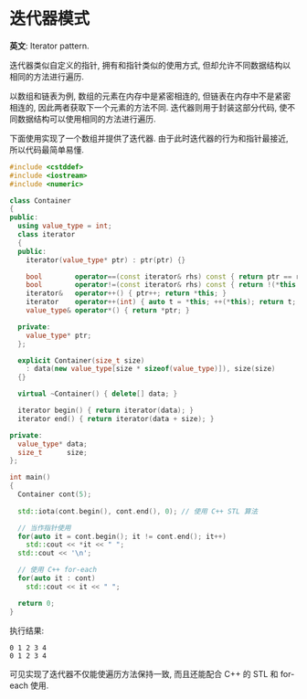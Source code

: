 # 迭代器模式

**英文**: Iterator pattern.  

迭代器类似自定义的指针, 拥有和指针类似的使用方式, 但却允许不同数据结构以相同的方法进行遍历.  

以数组和链表为例, 数组的元素在内存中是紧密相连的, 但链表在内存中不是紧密相连的, 因此两者获取下一个元素的方法不同. 迭代器则用于封装这部分代码, 使不同数据结构可以使用相同的方法进行遍历.

下面使用实现了一个数组并提供了迭代器. 由于此时迭代器的行为和指针最接近, 所以代码最简单易懂.

```cpp
#include <cstddef>
#include <iostream>
#include <numeric>

class Container
{
public:
  using value_type = int;
  class iterator
  {
  public:
    iterator(value_type* ptr) : ptr(ptr) {}

    bool        operator==(const iterator& rhs) const { return ptr == rhs.ptr; }
    bool        operator!=(const iterator& rhs) const { return !(*this == rhs); }
    iterator&   operator++() { ptr++; return *this; }
    iterator    operator++(int) { auto t = *this; ++(*this); return t; }
    value_type& operator*() { return *ptr; }

  private:
    value_type* ptr;
  };

  explicit Container(size_t size)
    : data(new value_type[size * sizeof(value_type)]), size(size)
  {}

  virtual ~Container() { delete[] data; }

  iterator begin() { return iterator(data); }
  iterator end() { return iterator(data + size); }

private:
  value_type* data;
  size_t      size;
};

int main()
{
  Container cont(5);
  
  std::iota(cont.begin(), cont.end(), 0); // 使用 C++ STL 算法

  // 当作指针使用
  for(auto it = cont.begin(); it != cont.end(); it++)
    std::cout << *it << " ";
  std::cout << '\n';

  // 使用 C++ for-each
  for(auto it : cont)
    std::cout << it << " ";

  return 0;
}
```

执行结果:  

```
0 1 2 3 4 
0 1 2 3 4
```

可见实现了迭代器不仅能使遍历方法保持一致, 而且还能配合 C++ 的 STL 和 for-each 使用.  